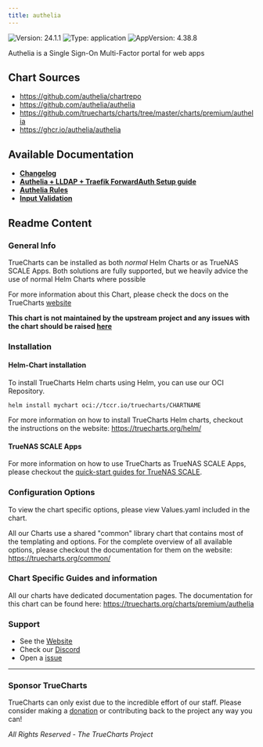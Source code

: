 ```yaml
---
title: authelia
---
```


![Version: 24.1.1](https://img.shields.io/badge/Version-24.1.1-informational?style=flat-square) ![Type: application](https://img.shields.io/badge/Type-application-informational?style=flat-square) ![AppVersion: 4.38.8](https://img.shields.io/badge/AppVersion-4.38.8-informational?style=flat-square)

Authelia is a Single Sign-On Multi-Factor portal for web apps

## Chart Sources

- https://github.com/authelia/chartrepo
- https://github.com/authelia/authelia
- https://github.com/truecharts/charts/tree/master/charts/premium/authelia
- https://ghcr.io/authelia/authelia

## Available Documentation

- [**Changelog**](./changelog)
- [**Authelia + LLDAP + Traefik ForwardAuth Setup guide**](./setup-guide)
- [**Authelia Rules**](./authelia-rules)
- [**Input Validation**](./validation)

## Readme Content


### General Info

TrueCharts can be installed as both _normal_ Helm Charts or as TrueNAS SCALE Apps.
Both solutions are fully supported, but we heavily advice the use of normal Helm Charts where possible

For more information about this Chart, please check the docs on the TrueCharts [website](https://truecharts.org/charts/premium/authelia)

**This chart is not maintained by the upstream project and any issues with the chart should be raised [here](https://github.com/truecharts/charts/issues/new/choose)**

### Installation

#### Helm-Chart installation

To install TrueCharts Helm charts using Helm, you can use our OCI Repository.

`helm install mychart oci://tccr.io/truecharts/CHARTNAME`

For more information on how to install TrueCharts Helm charts, checkout the instructions on the website: https://truecharts.org/helm/


#### TrueNAS SCALE Apps

For more information on how to use TrueCharts as TrueNAS SCALE Apps, please checkout the [quick-start guides for TrueNAS SCALE](https://truecharts.org/scale/guides/scale-intro).

### Configuration Options

To view the chart specific options, please view Values.yaml included in the chart.

All our Charts use a shared "common" library chart that contains most of the templating and options.
For the complete overview of all available options, please checkout the documentation for them on the website: https://truecharts.org/common/

### Chart Specific Guides and information

All our charts have dedicated documentation pages.
The documentation for this chart can be found here:
https://truecharts.org/charts/premium/authelia

### Support


- See the [Website](https://truecharts.org)
- Check our [Discord](https://discord.gg/tVsPTHWTtr)
- Open a [issue](https://github.com/truecharts/charts/issues/new/choose)

---

### Sponsor TrueCharts

TrueCharts can only exist due to the incredible effort of our staff.
Please consider making a [donation](https://truecharts.org/general/sponsor) or contributing back to the project any way you can!

_All Rights Reserved - The TrueCharts Project_
